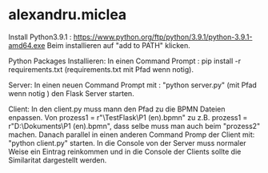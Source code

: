 # alexandru.miclea
Install Python3.9.1 : https://www.python.org/ftp/python/3.9.1/python-3.9.1-amd64.exe
Beim installieren auf "add to PATH" klicken.

Python Packages Installieren:
In einen Command Prompt : pip install -r requirements.txt
(requirements.txt mit Pfad wenn notig).

Server:
In einen neuen Command Prompt mit : "python server.py" (mit Pfad wenn notig ) den Flask Server starten.

Client:
In den client.py muss mann den Pfad zu die BPMN Dateien enpassen.
Von prozess1 = r"\TestFlask\P1 (en).bpmn" zu z.B. prozess1 = r"D:\Dokuments\P1 (en).bpmn", dass selbe muss man auch beim "prozess2" machen.
Danach parallel in einen anderen Command Promp der Client mit: "python client.py" starten.
In die Console von der Server muss normaler Weise ein Eintrag reinkommen und in die Console der Clients sollte die Similaritat dargestellt werden.

